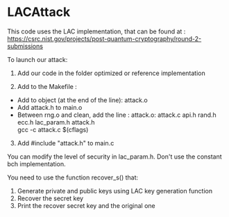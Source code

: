 # LACAttack

This code uses the LAC implementation, that can be found at : https://csrc.nist.gov/projects/post-quantum-cryptography/round-2-submissions

To launch our attack:
1. Add our code in the folder optimized or reference implementation

2. Add to the Makefile :
  * Add to object (at the end of the line): attack.o
  * Add attack.h to main.o
  * Between rng.o and clean, add the line : attack.o: attack.c api.h rand.h ecc.h lac_param.h attack.h
<br/>                                                   gcc -c attack.c $(cflags)
3. Add #include "attack.h" to main.c

You can modify the level of security in lac_param.h. Don't use the constant bch implementation.

You need to use the function recover_s() that:
  1. Generate private and public keys using LAC key generation function
  2. Recover the secret key
  3. Print the recover secret key and the original one
